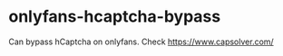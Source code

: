 # onlyfans-hcaptcha-bypass
Can bypass hCaptcha on onlyfans. Check https://www.capsolver.com/ 












































                                                                                                                              